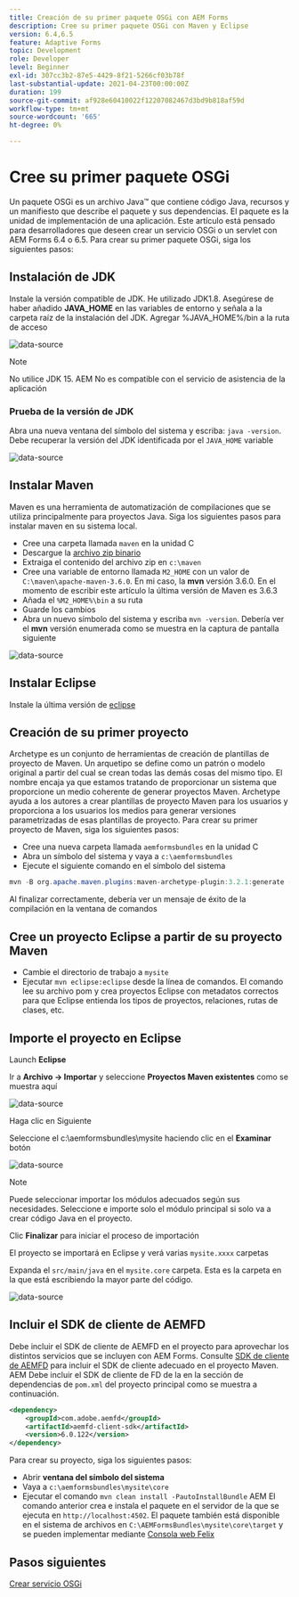 ```yaml
---
title: Creación de su primer paquete OSGi con AEM Forms
description: Cree su primer paquete OSGi con Maven y Eclipse
version: 6.4,6.5
feature: Adaptive Forms
topic: Development
role: Developer
level: Beginner
exl-id: 307cc3b2-87e5-4429-8f21-5266cf03b78f
last-substantial-update: 2021-04-23T00:00:00Z
duration: 199
source-git-commit: af928e60410022f12207082467d3bd9b818af59d
workflow-type: tm+mt
source-wordcount: '665'
ht-degree: 0%

---
```


# Cree su primer paquete OSGi

Un paquete OSGi es un archivo Java™ que contiene código Java, recursos y un manifiesto que describe el paquete y sus dependencias. El paquete es la unidad de implementación de una aplicación. Este artículo está pensado para desarrolladores que deseen crear un servicio OSGi o un servlet con AEM Forms 6.4 o 6.5. Para crear su primer paquete OSGi, siga los siguientes pasos:


## Instalación de JDK

Instale la versión compatible de JDK. He utilizado JDK1.8. Asegúrese de haber añadido **JAVA_HOME** en las variables de entorno y señala a la carpeta raíz de la instalación del JDK.
Agregar %JAVA_HOME%/bin a la ruta de acceso

![data-source](assets/java-home.JPG)

>[!NOTE]
> No utilice JDK 15. AEM No es compatible con el servicio de asistencia de la aplicación

### Prueba de la versión de JDK

Abra una nueva ventana del símbolo del sistema y escriba: `java -version`. Debe recuperar la versión del JDK identificada por el `JAVA_HOME` variable

![data-source](assets/java-version.JPG)

## Instalar Maven

Maven es una herramienta de automatización de compilaciones que se utiliza principalmente para proyectos Java. Siga los siguientes pasos para instalar maven en su sistema local.

* Cree una carpeta llamada `maven` en la unidad C
* Descargue la [archivo zip binario](https://maven.apache.org/download.cgi)
* Extraiga el contenido del archivo zip en `c:\maven`
* Cree una variable de entorno llamada `M2_HOME` con un valor de `C:\maven\apache-maven-3.6.0`. En mi caso, la **mvn** versión 3.6.0. En el momento de escribir este artículo la última versión de Maven es 3.6.3
* Añada el `%M2_HOME%\bin` a su ruta
* Guarde los cambios
* Abra un nuevo símbolo del sistema y escriba `mvn -version`. Debería ver el **mvn** versión enumerada como se muestra en la captura de pantalla siguiente

![data-source](assets/mvn-version.JPG)


## Instalar Eclipse

Instale la última versión de [eclipse](https://www.eclipse.org/downloads/)

## Creación de su primer proyecto

Archetype es un conjunto de herramientas de creación de plantillas de proyecto de Maven. Un arquetipo se define como un patrón o modelo original a partir del cual se crean todas las demás cosas del mismo tipo. El nombre encaja ya que estamos tratando de proporcionar un sistema que proporcione un medio coherente de generar proyectos Maven. Archetype ayuda a los autores a crear plantillas de proyecto Maven para los usuarios y proporciona a los usuarios los medios para generar versiones parametrizadas de esas plantillas de proyecto.
Para crear su primer proyecto de Maven, siga los siguientes pasos:

* Cree una nueva carpeta llamada `aemformsbundles` en la unidad C
* Abra un símbolo del sistema y vaya a `c:\aemformsbundles`
* Ejecute el siguiente comando en el símbolo del sistema

```java
mvn -B org.apache.maven.plugins:maven-archetype-plugin:3.2.1:generate -D archetypeGroupId=com.adobe.aem -D archetypeArtifactId=aem-project-archetype -D archetypeVersion=36 -D appTitle="My Site" -D appId="mysite" -D groupId="com.mysite" -D aemVersion=6.5.13
```

Al finalizar correctamente, debería ver un mensaje de éxito de la compilación en la ventana de comandos

## Cree un proyecto Eclipse a partir de su proyecto Maven

* Cambie el directorio de trabajo a `mysite`
* Ejecutar `mvn eclipse:eclipse` desde la línea de comandos. El comando lee su archivo pom y crea proyectos Eclipse con metadatos correctos para que Eclipse entienda los tipos de proyectos, relaciones, rutas de clases, etc.

## Importe el proyecto en Eclipse

Launch **Eclipse**

Ir a **Archivo -> Importar** y seleccione **Proyectos Maven existentes** como se muestra aquí

![data-source](assets/import-mvn-project.JPG)

Haga clic en Siguiente

Seleccione el c:\aemformsbundles\mysite haciendo clic en el **Examinar** botón

![data-source](assets/mysite-eclipse-project.png)

>[!NOTE]
>Puede seleccionar importar los módulos adecuados según sus necesidades. Seleccione e importe solo el módulo principal si solo va a crear código Java en el proyecto.

Clic **Finalizar** para iniciar el proceso de importación

El proyecto se importará en Eclipse y verá varias `mysite.xxxx` carpetas

Expanda el `src/main/java` en el `mysite.core` carpeta. Esta es la carpeta en la que está escribiendo la mayor parte del código.

![data-source](assets/mysite-core-project.png)

## Incluir el SDK de cliente de AEMFD

Debe incluir el SDK de cliente de AEMFD en el proyecto para aprovechar los distintos servicios que se incluyen con AEM Forms. Consulte [SDK de cliente de AEMFD](https://mvnrepository.com/artifact/com.adobe.aemfd/aemfd-client-sdk) para incluir el SDK de cliente adecuado en el proyecto Maven. AEM Debe incluir el SDK de cliente de FD de la en la sección de dependencias de `pom.xml` del proyecto principal como se muestra a continuación.

```xml
<dependency>
    <groupId>com.adobe.aemfd</groupId>
    <artifactId>aemfd-client-sdk</artifactId>
    <version>6.0.122</version>
</dependency>
```

Para crear su proyecto, siga los siguientes pasos:

* Abrir **ventana del símbolo del sistema**
* Vaya a `c:\aemformsbundles\mysite\core`
* Ejecutar el comando `mvn clean install -PautoInstallBundle`
AEM El comando anterior crea e instala el paquete en el servidor de la que se ejecuta en `http://localhost:4502`. El paquete también está disponible en el sistema de archivos en
  `C:\AEMFormsBundles\mysite\core\target` y se pueden implementar mediante [Consola web Felix](http://localhost:4502/system/console/bundles)

## Pasos siguientes

[Crear servicio OSGi](./create-osgi-service.md)

